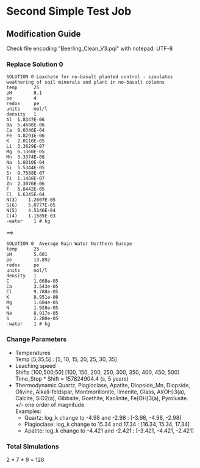 ﻿# Second Simple Test Job

## Modification Guide
Check file encoding "Beerling_Clean_V3.pqi" with notepad: UTF-8  

### Replace Solution 0
```
SOLUTION 0 Leachate for no-basalt planted control - simulates weathering of soil minerals and plant in no-basalt columns
temp      25
pH        8.1
pe        4
redox     pe
units     mol/l
density   1
Al	1.8347E-06
Ba	5.4686E-06
Ca	8.0346E-04
Fe	4.8291E-06
K	2.0116E-05
Li	3.3629E-07
Mg	6.1360E-05
Mn	3.3374E-08
Na	1.8010E-04
Si	5.5344E-05
Sr	9.7588E-07
Ti	1.1488E-07
Zn	2.3076E-06
F	5.8442E-05
Cl	1.6345E-04
N(3)	1.2607E-05
S(6)	5.0777E-05
N(5)	4.5146E-04
C(4)	1.1585E-03
-water    1 # kg
```
==> 

```
SOLUTION 0  Average Rain Water Northern Europe 
temp      25 
pH        5.601 
pe        13.892 
redox     pe 
units     mol/l 
density   1 
C         1.668e-05    
Ca        3.543e-05    
Cl        9.788e-05    
K         8.951e-06    
Mg        1.604e-05    
N         1.928e-05    
Na        8.917e-05    
S         2.280e-05    
-water    1 # kg 
```
### Change Parameters
* Temperatures  
Temp [5;35;5] : [5, 10, 15, 20, 25, 30, 35] 
* Leaching speed  
Shifts [100;500;50] [100, 150, 200, 250, 300, 350, 400, 450, 500]  
Time_Step * Shift =  157824904.4 (s, 5 years)
* Thermodynamic
Quartz, Plagioclase, Apatite, Diopside_Mn, Diopside, Olivine, Alkali-feldspar, Montmorillonite, Ilmenite, Glass, Al(OH)3(a), Calcite, SiO2(a), Gibbsite, Goethite, Kaolinite, Fe(OH)3(a), Pyrolusite.  
+/- one order of magnitude  
Examples:
    * Quartz: log_k change to -4.98 and -2.98 : [-3.98, -4.98, -2.98]
    * Plagioclase: log_k change to 15.34 and 17.34 : [16.34, 15.34, 17.34]
    * Apatite: log_k change to -4.421 and -2.421 : [-3.421, -4.421, -2.421]
### Total Simulations
2 * 7 * 9 = 126

